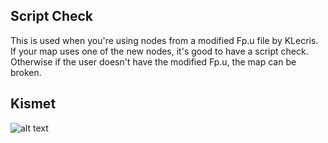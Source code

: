 ## Script Check
This is used when you're using nodes from a modified Fp.u file by KLecris. If your map uses one of the new nodes, it's good to have a script check. Otherwise if the user doesn't have the modified Fp.u, the map can be broken.

## Kismet
![alt text](https://github.com/Toyro98/Medge-Editor/blob/master/Images/MirrorsEdge_3KKyNJA1O1.png "Script Check")
